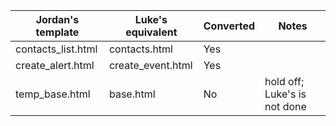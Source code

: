 
| Jordan's template | Luke's equivalent | Converted | Notes |
| -- | -- | -------------- | -- |
| contacts_list.html | contacts.html | Yes | |
| create_alert.html | create_event.html | Yes | |
| temp_base.html | base.html | No | hold off; Luke's is not done |